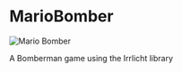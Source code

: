 # MarioBomber
  ![Mario Bomber](https://vignette.wikia.nocookie.net/fantendo/images/e/ea/BomberMarioSME.png/revision/latest?cb=20121013221046)

A Bomberman game using the Irrlicht library
